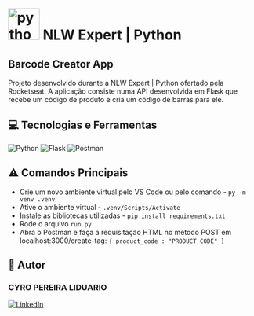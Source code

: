 # <a href="https://emoji.gg/emoji/1887_python"><img src="https://cdn3.emoji.gg/emojis/1887_python.png" width="64px" height="64px" alt="python"></a> NLW Expert | Python
## Barcode Creator App
Projeto desenvolvido durante a NLW Expert | Python ofertado pela Rocketseat. A aplicação consiste numa API desenvolvida em Flask que recebe um código de produto e cria um código de barras para ele.

## 💻 Tecnologias e Ferramentas
![Python](https://img.shields.io/badge/Python-000?style=for-the-badge&logo=python)
![Flask](https://img.shields.io/badge/Flask-000?style=for-the-badge&logo=flask)
![Postman](https://img.shields.io/badge/Postman-000?style=for-the-badge&logo=postman)

## ⚠ Comandos Principais
- Crie um novo ambiente virtual pelo VS Code ou pelo comando - `py -m venv .venv`
- Ative o ambiente virtual - `.venv/Scripts/Activate`
- Instale as bibliotecas utilizadas - `pip install requirements.txt`
- Rode o arquivo `run.py`
- Abra o Postman e faça a requisitação HTML no método POST em localhost:3000/create-tag:
  `{ product_code : "PRODUCT CODE" }`

## 👦 Autor

### CYRO PEREIRA LIDUARIO
[![LinkedIn](https://img.shields.io/badge/LinkedIn-000?style=for-the-badge&logo=linkedin&logoColor=0E76A8)](https://www.linkedin.com/in/cyroliduario/)
